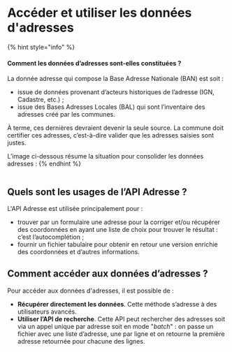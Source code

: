 # Accéder et utiliser les données d'adresses

{% hint style="info" %}
#### Comment les données d’adresses sont-elles constituées ? <a href="#comment-les-donnees-d-adresses-sont-elles-constituees" id="comment-les-donnees-d-adresses-sont-elles-constituees"></a>

La donnée adresse qui compose la Base Adresse Nationale (BAN) est soit :

* issue de données provenant d’acteurs historiques de l’adresse (IGN, Cadastre, etc.) ;
* issue des Bases Adresses Locales (BAL) qui sont l’inventaire des adresses créé par les communes.

À terme, ces dernières devraient devenir la seule source. La commune doit certifier ces adresses, c’est-à-dire valider que les adresses saisies sont justes.

L’image ci-dessous résume la situation pour consolider les données adresses :&#x20;
{% endhint %}

<figure><img src="https://guides.etalab.gouv.fr/assets/img/schema-donnees-ban.681a4c32.svg" alt=""><figcaption></figcaption></figure>

## **Quels sont les usages de l’API Adresse ?** <a href="#quels-sont-les-usages-de-l-api-adresse" id="quels-sont-les-usages-de-l-api-adresse"></a>

L'API Adresse est utilisée principalement pour :&#x20;

* trouver par un formulaire une adresse pour la corriger et/ou récupérer des coordonnées en ayant une liste de choix pour trouver le résultat : c’est l’autocomplétion ;
* fournir un fichier tabulaire pour obtenir en retour une version enrichie des coordonnées et d’autres informations.

## Comment accéder aux données d’adresses ? <a href="#comment-acceder-aux-donnees-d-adresses" id="comment-acceder-aux-donnees-d-adresses"></a>

Pour accéder aux données d'adresses, il est possible de :&#x20;

* **Récupérer directement les données**. Cette méthode s’adresse à des utilisateurs avancés.
* **Utiliser l’API de recherche**. Cette API peut rechercher des adresses soit via un appel unique par adresse soit en mode "_batch_" : on passe un fichier avec une liste d’adresse, une par ligne et on retourne la première adresse retournée pour chacune des lignes.
